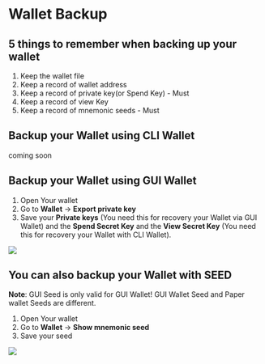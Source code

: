 # Wallet Backup

## 5 things to remember when backing up your wallet

1. Keep the wallet file
2. Keep a record of wallet address
3. Keep a record of private key\(or Spend Key\) - Must
4. Keep a record of view Key
5. Keep a record of mnemonic seeds - Must

## Backup your Wallet using CLI Wallet

coming soon

## Backup your Wallet using GUI Wallet

1. Open Your wallet
2. Go to **Wallet** -&gt; **Export private key**
3. Save your **Private keys** \(You need this for recovery your Wallet via GUI Wallet\) and the **Spend Secret Key** and the **View Secret Key** \(You need this for recovery your Wallet with CLI Wallet\).

![](https://cdn.qwertycoin.org/images/other/github/export_privatekeys.PNG)

## You can also backup your Wallet with SEED

**Note**: GUI Seed is only valid for GUI Wallet! GUI Wallet Seed and Paper wallet Seeds are different.

1. Open Your wallet
2. Go to **Wallet** -&gt; **Show mnemonic seed**
3. Save your seed

![](https://cdn.qwertycoin.org/images/other/github/export_seed.PNG)

